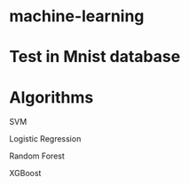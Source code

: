 # machine-learning
# Test in Mnist database

# Algorithms
SVM  

Logistic Regression  

Random Forest

XGBoost
